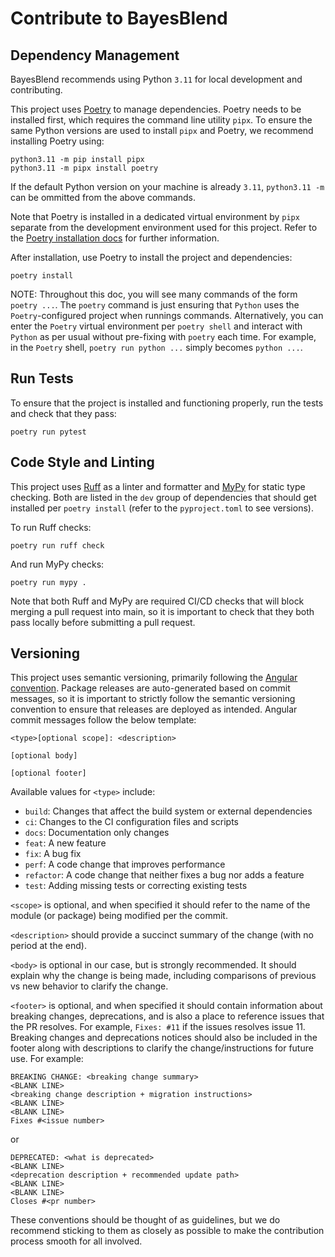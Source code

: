 # Contribute to BayesBlend

## Dependency Management

BayesBlend recommends using Python `3.11` for local development and contributing.

This project uses [Poetry](https://python-poetry.org/) to manage dependencies. Poetry needs to be installed first, which requires the command line utility `pipx`. 
To ensure the same Python versions are used to install `pipx` and Poetry, we recommend installing Poetry using:

```
python3.11 -m pip install pipx
python3.11 -m pipx install poetry
```

If the default Python version on your machine is already `3.11`, `python3.11 -m` can be ommitted from the
above commands.

Note that Poetry is installed in a dedicated virtual environment by `pipx` separate from the development environment used for this project. Refer to the [Poetry installation docs](https://python-poetry.org/docs/#installing-with-pipx) for further information. 

After installation, use Poetry to install the project and dependencies: 

```
poetry install
```

NOTE: Throughout this doc, you will see many commands of the form `poetry ...`. The `poetry` command is just ensuring that `Python` uses the `Poetry`-configured project when runnings commands. Alternatively, you can enter the `Poetry` virtual environment per `poetry shell` and interact with `Python` as per usual without pre-fixing with `poetry` each time. For example, in the `Poetry` shell, `poetry run python ...` simply becomes `python ...`. 

## Run Tests

To ensure that the project is installed and functioning properly, run the tests and check that they pass:

```
poetry run pytest
```

## Code Style and Linting

This project uses [Ruff](https://github.com/astral-sh/ruff) as a linter and formatter and [MyPy](https://mypy-lang.org/) for static type checking. Both are listed in the `dev` group of dependencies that should get installed per `poetry install` (refer to the `pyproject.toml` to see versions). 

To run Ruff checks: 

```
poetry run ruff check
```

And run MyPy checks: 

```
poetry run mypy .
```

Note that both Ruff and MyPy are required CI/CD checks that will block merging a pull request into main, so it is important to check that they both pass locally before submitting a pull request. 

## Versioning

This project uses semantic versioning, primarily following the [Angular convention](https://gist.github.com/brianclements/841ea7bffdb01346392c). Package releases are auto-generated based on commit messages, so it is important to strictly follow the semantic versioning convention to ensure that releases are deployed as intended. Angular commit messages follow the below template: 

```
<type>[optional scope]: <description>

[optional body]

[optional footer]
```

Available values for `<type>` include:

- `build`: Changes that affect the build system or external dependencies 
- `ci`: Changes to the CI configuration files and scripts
- `docs`: Documentation only changes
- `feat`: A new feature
- `fix`: A bug fix
- `perf`: A code change that improves performance
- `refactor`: A code change that neither fixes a bug nor adds a feature
- `test`: Adding missing tests or correcting existing tests

`<scope>` is optional, and when specified it should refer to the name of the module (or package) being modified per the commit. 

`<description>` should provide a succinct summary of the change (with no period at the end). 

`<body>` is optional in our case, but is strongly recommended. It should explain why the change is being made, including comparisons of previous vs new behavior to clarify the change. 

`<footer>` is optional, and when specified it should contain information about breaking changes, deprecations, and is also a place to reference issues that the PR resolves. For example, `Fixes: #11` if the issues resolves issue 11. Breaking changes and deprecations notices should also be included in the footer along with descriptions to clarify the change/instructions for future use. For example: 

```
BREAKING CHANGE: <breaking change summary>
<BLANK LINE>
<breaking change description + migration instructions>
<BLANK LINE>
<BLANK LINE>
Fixes #<issue number>
```

or 

```
DEPRECATED: <what is deprecated>
<BLANK LINE>
<deprecation description + recommended update path>
<BLANK LINE>
<BLANK LINE>
Closes #<pr number>
```

These conventions should be thought of as guidelines, but we do recommend sticking to them as closely as possible to make the contribution process smooth for all involved. 
